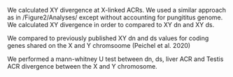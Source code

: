 
We calculated XY divergence at X-linked ACRs. We used a similar approach as in /Figure2/Analyses/ except without accounting for pungititus genome. We calculated XY divergence in order to compared to XY dn and XY ds.

We compared to previously published XY dn and ds values for coding genes shared on the X and Y chromsoome (Peichel et al. 2020)

We performed a mann-whitney U test between dn, ds, liver ACR and Testis ACR divergence between the X and Y chromosome.
